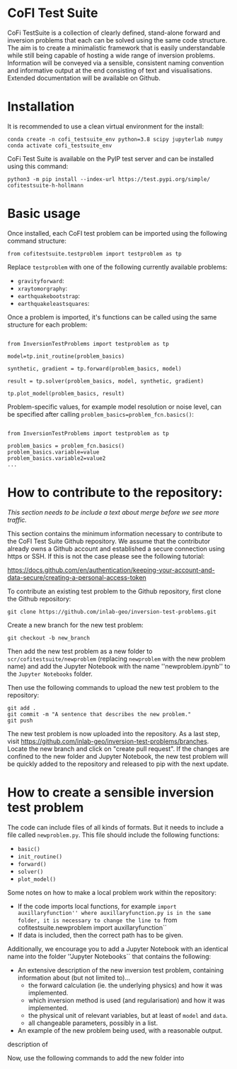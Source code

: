 # CoFI Test Suite


CoFi TestSuite is a collection of clearly defined, stand-alone forward and inversion problems that each can be solved using the same code structure. The aim is to create a minimalistic framework that is easily understandable while still being capable of hosting a wide range of inversion problems. Information will be conveyed via a sensible, consistent naming convention and informative output at the end consisting of text and visualisations. Extended documentation will be available on Github. 


# Installation

It is recommended to use a clean virtual environment for the install: 

```console
conda create -n cofi_testsuite_env python=3.8 scipy jupyterlab numpy
conda activate cofi_testsuite_env
```

CoFi Test Suite is available on the PyIP test server and can be installed using this command:

```console
python3 -m pip install --index-url https://test.pypi.org/simple/ cofitestsuite-h-hollmann
```

# Basic usage

Once installed, each CoFI test problem can be imported using the following command structure:

```console
from cofitestsuite.testproblem import testproblem as tp
```

Replace ``testproblem`` with one of the following currently available problems:

- ``gravityforward``: 
- ``xraytomorgraphy``: 
- ``earthquakebootstrap``: 
- ``earthquakeleastsquares``: 

Once a problem is imported, it's functions can be called using the same structure for each problem:

```console

from InversionTestProblems import testproblem as tp

model=tp.init_routine(problem_basics) 

synthetic, gradient = tp.forward(problem_basics, model)

result = tp.solver(problem_basics, model, synthetic, gradient)

tp.plot_model(problem_basics, result)

```

Problem-specific values, for example model resolution or noise level, can be specified after calling ``problem_basics=problem_fcn.basics()``:


```console

from InversionTestProblems import testproblem as tp

problem_basics = problem_fcn.basics()
problem_basics.variable=value
problem_basics.variable2=value2
...

```

# How to contribute to the repository:
 <em>This section needs to be include a text about merge before we see more traffic.</em>



This section contains the minimum information necessary to contribute to the CoFI Test Suite Github repository. We assume that the contributor already owns a Github account and established a secure connection using https or SSH. If this is not the case please see the following tutorial: 

https://docs.github.com/en/authentication/keeping-your-account-and-data-secure/creating-a-personal-access-token

To contribute an existing test problem to the Github repository, first clone the Github repository: 

```console
git clone https://github.com/inlab-geo/inversion-test-problems.git
```

Create a new branch for the new test problem:

```console
git checkout -b new_branch
```

Then add the new test problem as a new folder to ``scr/cofitestsuite/newproblem`` (replacing ``newproblem`` with the new problem name) and add the Jupyter Notebook with the name ''newproblem.ipynb'' to the ``Jupyter Notebooks`` folder. 

Then use the following commands to upload the new test problem to the repository:

```console
git add .
git commit -m "A sentence that describes the new problem."
git push
```

The new test problem is now uploaded into the repository. As a last step, visit https://github.com/inlab-geo/inversion-test-problems/branches. Locate the new branch and click on "create pull request". If the changes are confined to the new folder and Jupyter Notebook, the new test problem will be quickly added to the repository and released to pip with the next update.

# How to create a sensible inversion test problem

The code can include files of all kinds of formats. But it needs to include a file called ``newproblem.py``. This file should include the following functions: 
- ``basic()``
- ``init_routine()``
- ``forward()``
- ``solver()``
- ``plot_model()``

Some notes on how to make a local problem work within the repository:
- If the code imports local functions, for example ``import auxillaryfunction'' where auxillaryfunction.py is in the same folder, it is necessary to change the line to ``from cofitestsuite.newproblem import auxillaryfunction``
- If data is included, then the correct path has to be given. 

Additionally, we encourage you to add a Jupyter Notebook with an identical name into the folder ''Jupyter Notebooks`` that contains the following:
- An extensive description of the new inversion test problem, containing information about (but not limited to)...
  - the forward calculation (ie. the underlying physics) and how it was implemented.
  - which inversion method is used (and regularisation) and how it was implemented.
  - the physical unit of relevant variables, but at least of ``model`` and ``data``.
  - all changeable parameters, possibly in a list.
- An example of the new problem being used, with a reasonable output.


description of 

Now, use the following commands to add the new folder into 

<!---  Binder does not work right now.   -->
<!---  [![Binder](https://mybinder.org/badge_logo.svg)](https://mybinder.org/v2/gh/inlab-geo/inversion-test-problems/HEAD)   -->

